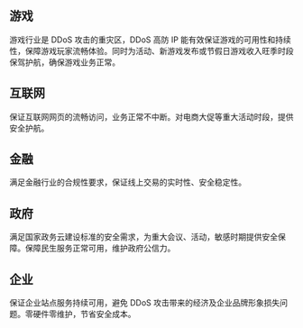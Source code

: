 ## 游戏
游戏行业是 DDoS 攻击的重灾区，DDoS 高防 IP 能有效保证游戏的可用性和持续性，保障游戏玩家流畅体验。同时为活动、新游戏发布或节假日游戏收入旺季时段保驾护航，确保游戏业务正常。

## 互联网
保证互联网网页的流畅访问，业务正常不中断。对电商大促等重大活动时段，提供安全护航。

## 金融
满足金融行业的合规性要求，保证线上交易的实时性、安全稳定性。

## 政府
满足国家政务云建设标准的安全需求，为重大会议、活动，敏感时期提供安全保障。保障民生服务正常可用，维护政府公信力。

## 企业
保证企业站点服务持续可用，避免 DDoS 攻击带来的经济及企业品牌形象损失问题。零硬件零维护，节省安全成本。
